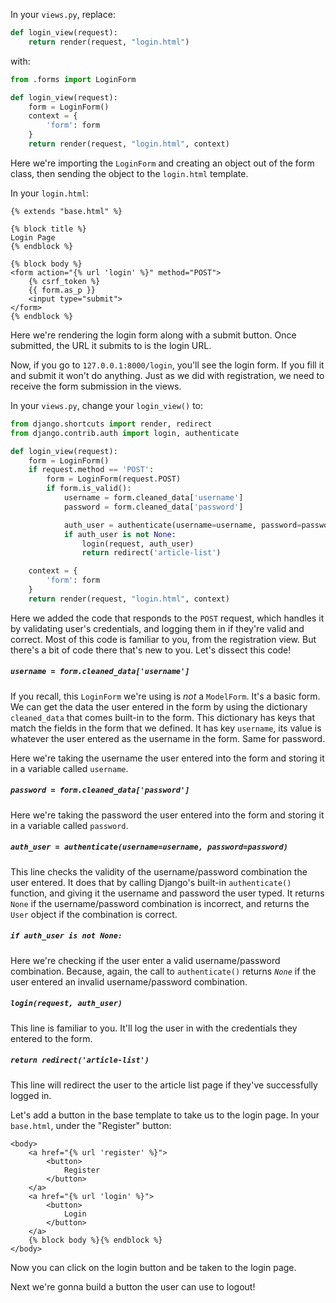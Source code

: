 In your `views.py`, replace:

```python
def login_view(request):
    return render(request, "login.html")
```

with:

```python
from .forms import LoginForm

def login_view(request):
    form = LoginForm()
    context = {
        'form': form
    }
    return render(request, "login.html", context)
```

Here we're importing the `LoginForm` and creating an object out of the form class, then sending the object to the `login.html` template.

In your `login.html`:

```django
{% extends "base.html" %}

{% block title %}
Login Page
{% endblock %}

{% block body %}
<form action="{% url 'login' %}" method="POST">
    {% csrf_token %}
    {{ form.as_p }}
    <input type="submit">
</form>
{% endblock %}
```

Here we're rendering the login form along with a submit button. Once submitted, the URL it submits to is the login URL.

Now, if you go to `127.0.0.1:8000/login`, you'll see the login form. If you fill it and submit it won't do anything. Just as we did with registration, we need to receive the form submission in the views.

In your `views.py`, change your `login_view()` to:

```python
from django.shortcuts import render, redirect
from django.contrib.auth import login, authenticate

def login_view(request):
    form = LoginForm()
    if request.method == 'POST':
        form = LoginForm(request.POST)
        if form.is_valid():
            username = form.cleaned_data['username']
            password = form.cleaned_data['password']

            auth_user = authenticate(username=username, password=password)
            if auth_user is not None:
                login(request, auth_user)
                return redirect('article-list')

    context = {
        'form': form
    }
    return render(request, "login.html", context)
```

Here we added the code that responds to the `POST` request, which handles it by validating user's credentials, and logging them in if they're valid and correct. Most of this code is familiar to you, from the registration view. But there's a bit of code there that's new to you. Let's dissect this code!

##### `username = form.cleaned_data['username']`

If you recall, this `LoginForm` we're using is _not_ a `ModelForm`. It's a basic form. We can get the data the user entered in the form by using the dictionary `cleaned_data` that comes built-in to the form. This dictionary has keys that match the fields in the form that we defined. It has key `username`, its value is whatever the user entered as the username in the form. Same for password.

Here we're taking the username the user entered into the form and storing it in a variable called `username`.

##### `password = form.cleaned_data['password']`

Here we're taking the password the user entered into the form and storing it in a variable called `password`.

##### `auth_user = authenticate(username=username, password=password)`

This line checks the validity of the username/password combination the user entered. It does that by calling Django's built-in `authenticate()` function, and giving it the username and password the user typed. It returns `None` if the username/password combination is incorrect, and returns the `User` object if the combination is correct.

##### `if auth_user is not None:`

Here we're checking if the user enter a valid username/password combination. Because, again, the call to `authenticate()` returns _`None`_ if the user entered an invalid username/password combination.

##### `login(request, auth_user)`

This line is familiar to you. It'll log the user in with the credentials they entered to the form.

##### `return redirect('article-list')`

This line will redirect the user to the article list page if they've successfully logged in.

Let's add a button in the base template to take us to the login page. In your `base.html`, under the "Register" button:

```django
<body>
    <a href="{% url 'register' %}">
        <button>
            Register
        </button>
    </a>
    <a href="{% url 'login' %}">
        <button>
            Login
        </button>
    </a>
    {% block body %}{% endblock %}
</body>
```

Now you can click on the login button and be taken to the login page.

Next we're gonna build a button the user can use to logout!
